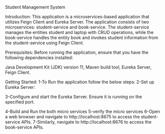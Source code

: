 Student Management System

Introduction:
This application is a microservices-based application that utilizes Feign Client and Eureka Server. 
The application consists of two microservices: student-service and book-service.
The student-service manages the entities student and laptop with CRUD operations,
while the book-service handles the entity book and invokes student information from the student-service using Feign Client.

Prerequisites:
Before running the application, ensure that you have the following dependencies installed:

Java Development Kit (JDK) version 11,
Maven build tool,
Eureka Server,
Feign Client.

Getting Started:
1-To Run the application follow the below steps:
2-Set up Eureka Server:

3-Configure and start the Eureka Server. Ensure it is running on the specified port.

4-Build and Run the both micro services
5-verify the micro services 
6-Open a web browser and navigate to http://localhost:8675 to access the student-service APIs.
7-Similarly, navigate to http://localhost:8676 to access the book-service APIs.
